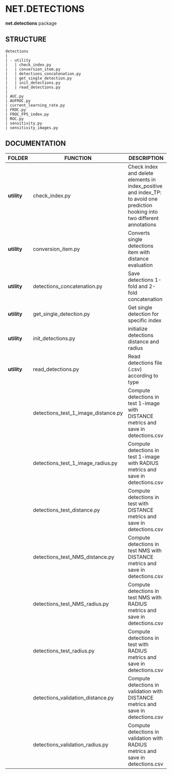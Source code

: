 # NET.DETECTIONS
**net.detections** package

## STRUCTURE

    detections
    |
    | - utility
    |   | check_index.py
    |   | conversion_item.py
    |   | detections_concatenation.py
    |   | get_single_detection.py
    |   | init_detections.py
    |   | read_detections.py
    |
    | AUC.py
    | AUFROC.py
    | current_learning_rate.py
    | FROC.py
    | FROC_FPS_index.py
    | ROC.py
    | sensitivity.py
    | sensitivity_images.py

## DOCUMENTATION

| FOLDER      | FUNCTION                            | DESCRIPTION                                                                                                                    |
|-------------|-------------------------------------|--------------------------------------------------------------------------------------------------------------------------------|
| **utility** | check_index.py                      | Check index and delete elements in index_positive and index_TP: to avoid one prediction hooking into two different annotations |
| **utility** | conversion_item.py                  | Converts single detections item with distance evaluation                                                                       |
| **utility** | detections_concatenation.py         | Save detections 1-fold and 2-fold concatenation                                                                                |
| **utility** | get_single_detection.py             | Get single detection for specific index                                                                                        |
| **utility** | init_detections.py                  | initialize detections distance and radius                                                                                      |
| **utility** | read_detections.py                  | Read detections file (.csv) according to type                                                                                  |
|             | detections_test_1_image_distance.py | Compute detections in test 1-image with DISTANCE metrics and save in detections.csv                                            |
|             | detections_test_1_image_radius.py   | Compute detections in test 1-image with RADIUS metrics and save in detections.csv                                              |
|             | detections_test_distance.py         | Compute detections in test with DISTANCE metrics and save in detections.csv                                                    |
|             | detections_test_NMS_distance.py     | Compute detections in test NMS with DISTANCE metrics and save in detections.csv                                                |
|             | detections_test_NMS_radius.py       | Compute detections in test NMS with RADIUS metrics and save in detections.csv                                                  |
|             | detections_test_radius.py           | Compute detections in test with RADIUS metrics and save in detections.csv                                                      |
|             | detections_validation_distance.py   | Compute detections in validation with DISTANCE metrics and save in detections.csv                                              |
|             | detections_validation_radius.py     | Compute detections in validation with RADIUS metrics and save in detections.csv                                                |